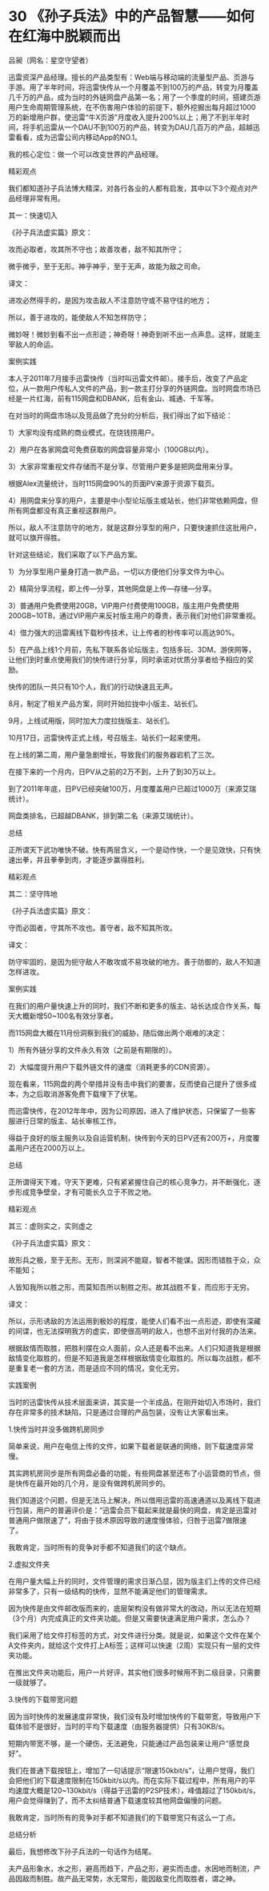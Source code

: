 # 30 《孙子兵法》中的产品智慧——如何在红海中脱颖而出

吕昶（网名：星空守望者）

迅雷资深产品经理。擅长的产品类型有：Web端与移动端的流量型产品、页游与手游。用了半年时间，将迅雷快传从一个月覆盖不到100万的产品，转变为月覆盖几千万的产品，成为当时的外链网盘产品第一名；用了一个季度的时间，搭建页游用户生命周期管理系统，在不伤害用户体验的前提下，额外挖掘出每月超过1000万的新增用户群，使迅雷“牛X页游”月度收入提升200%以上；用了不到半年时间，将手机迅雷从一个DAU不到100万的产品，转变为DAU几百万的产品，超越迅雷看看，成为迅雷公司内移动App的NO.1。

我的核心定位：做一个可以改变世界的产品经理。

精彩观点

我们都知道孙子兵法博大精深，对各行各业的人都有启发，其中以下3个观点对产品经理非常有用。

其一：快速切入

《孙子兵法虚实篇》原文：

攻而必取者，攻其所不守也；故善攻者，敌不知其所守；

微乎微乎，至于无形。神乎神乎，至于无声，故能为敌之司命。

译文：

进攻必然得手的，是因为攻击敌人不注意防守或不易守往的地方；

所以，善于进攻的，能使敌人不知怎样防守；

微妙呀！微妙到看不出一点形迹；神奇呀！神奇到听不出一点声息。这样，就能主宰敌人的命运。

案例实践

本人于2011年7月接手迅雷快传（当时叫迅雷文件邮）。接手后，改变了产品定位，从一款用户传私人文件的产品，到一款主打分享的外链网盘。当时网盘市场已经是一片红海，前有115网盘和DBANK，后有金山、城通、千军等。

在对当时的网盘市场以及竞品做了充分的分析后，我们得出了如下结论：

1）大家均没有成熟的商业模式，在烧钱捞用户。

2）用户在各家网盘可免费获取的网盘容量非常小（100GB以内）。

3）大家非常重视文件存储而不是分享，尽管用户更多是把网盘用来分享。

根据Alex流量统计，当时115网盘90%的页面PV来源于资源下载页。

4）用网盘来分享的用户，主要是中小型论坛版主或站长，他们非常依赖网盘，但所有网盘都没有真正重视这群用户。

所以，敌人不注意防守的地方，就是这群分享型的用户，只要快速抓住这批用户，就可以旗开得胜。

针对这些结论，我们采取了以下产品方案。

1）为分享型用户量身打造一款产品，一切以方便他们分享文件为中心。

2）精简分享流程，即上传—分享，其他网盘是上传—存储—分享。

3）普通用户免费使用20GB，VIP用户付费使用100GB，版主用户免费使用200GB~10TB，通过VIP用户来反衬版主用户的尊贵，表示我们对他们非常重视。

4）借力强大的迅雷离线下载秒传技术，让上传者的秒传率可以高达90%。

5）在产品上线1个月前，先私下联系各论坛版主，包括多玩、3DM、游侠网等，让他们到时重点使用我们的快传进行分享，同时承诺对优质分享者给予相应的奖励。

快传的团队一共只有10个人，我们的行动快速且无声。

8月，制定了相关产品方案，同时开始拉拢中小版主、站长们。

9月，上线试用版，同时加大力度拉拢版主、站长们。

10月17日，迅雷快传正式上线，号召版主、站长们一起来使用。

在上线的第二周，用户量急剧增长，导致我们的服务器宕机了三次。

在接下来的一个月内，日PV从之前的2万不到，上升了到30万以上。

到了2011年年底，日PV已经突破100万，月度覆盖用户已超过1000万（来源艾瑞统计）。

网盘类排名，已超越DBANK，排到第二名（来源艾瑞统计）。

总结

正所谓天下武功唯快不破。快有两层含义，一个是动作快，一个是见效快，只有快速出拳，并且拳拳到肉，才能逐步赢得胜利。

精彩观点

其二：坚守阵地

《孙子兵法虚实篇》原文：

守而必固者，守其所不攻也。善守者，敌不知其所攻。

译文：

防守牢固的，是因为扼守敌人不敢攻或不易攻破的地方。善于防御的，敌人不知道怎样进攻。

案例实践

在我们的用户量快速上升的同时，我们不断和更多的版主、站长达成合作关系，每天大概新增50~100名有效分享者。

而115网盘大概在11月份洞察到我们的威胁，随后做出两个艰难的决定：

1）所有外链分享的文件永久有效（之前是有期限的）。

2）大幅度提升用户下载外链文件的速度（消耗更多的CDN资源）。

现在看来，115网盘的两个举措并没有击中我们的要害，反而使自己提升了很多成本，为之后取消游客免费下载埋下了伏笔。

而迅雷快传，在2012年年中，因为公司原因，进入了维护状态，只保留了一些客服进行日常的版主、站长审核工作。

得益于良好的版主服务以及自运营机制，快传到今天的日PV还有200万+，月度覆盖用户还在2000万以上。

总结

正所谓得天下难，守天下更难，只有紧紧握住自己的核心竞争力，并不断强化，逐步形成竞争壁垒，才有可能长久立于不败之地。

精彩观点

其三：虚则实之，实则虚之

《孙子兵法虚实篇》原文：

故形兵之极，至于无形。无形，则深涧不能窥，智者不能谋。因形而错胜于众，众不能知；

人皆知我所以胜之形，而莫知吾所以制胜之形。故其战胜不复，而应形于无穷。

译文：

所以，示形诱敌的方法运用到极妙的程度，能使人们看不出一点形迹，即使有深藏的间谍，也无法探明我方的虚实，即使很高明的敌人，也想不出对付我的办法来。

根据敌情而取胜，把胜利摆在众人面前，众人还是看不出来。人们只知道我是根据敌情变化取胜的，但是不知道我是怎样根据敌情变化取胜的。所以每次战胜，都不是重复老一套的方法，而是适应不同的情况，变化无穷。

实践案例

当时的迅雷快传从技术层面来讲，其实是一个半成品，在刚开始切入市场时，我们存在非常多的技术缺陷，只是通过合理的产品包装，没有让大家看出来。

1.快传当时并没多做跨机房同步

简单来说，用户在电信上传的文件，如果下载者是联通的网络，则下载速度非常慢。

其实跨机房同步是所有网盘必备的功能，有些网盘甚至还布了小运营商的节点，但是快传在最开始的几个月，是没有做跨机房同步的。

我们知道这个问题，但是无法马上解决，所以借用迅雷的高速通道以及离线下载进行包装，用户的普遍评价是：“迅雷会员下载起来就是最快的网盘，肯定是迅雷对普通用户做限速了”，将由于技术原因导致的速度慢体验，归咎于迅雷7做限速了。

我敢肯定，当时所有的竞争对手都不知道我们的这个缺点。

2.虚拟文件夹

在用户量大幅上升的同时，文件管理的需求日渐凸显，因为版主们上传的文件已经非常多了，只有一级结构的快传，显然不能满足他们的管理需求。

因为快传是由文件邮改版而来的，底层架构没有做非常大的改动，所以无法在短期（3个月）内完成真正的文件夹功能。但是又需要快速满足用户需求，怎么办？

我们采用了给文件打标签的方式，对文件进行分类。就是说，如果这个文件在某个A文件夹内，就给这个文件打上A标签；这样可以快速（2周）实现只有一层的文件夹功能。

在推出文件夹功能后，用户一片好评，其实他们很多时候用不到二级目录，只需要一级就够了。

3.快传的下载带宽问题

因为当时快传的发展速度非常快，我们没有及时增加快传的下载带宽，导致用户下载体验不是很好，当时的平均下载速度（由服务器提供）只有30KB/s。

短期内带宽不够，是一个硬伤，无法避免，只能通过产品包装来让用户“感觉良好”。

我们在普通下载按钮上，增加了一句话提示“限速150kbit/s”，让用户觉得，我们会把他们的下载速度限制在150kbit/s以内。而在实际下载过程中，所有用户的平均速度大概是120~130kbit/s（得益于迅雷的P2SP技术），峰值超过了150kbit/s，用户会觉得赚到了，而不太纠结普通下载速度较其他网盘偏慢的问题。

我敢肯定，当时所有的竞争对手都不知道我们的下载带宽只有这么一丁点。

总结分析

最后，我想修改下孙子兵法的一句话作为结尾。

夫产品形象水，水之形，避高而趋下，产品之形，避实而击虚。水因地而制流，产品因敌而制胜。故产品无常势，水无常形，能因敌变化而取胜者，谓之神。
